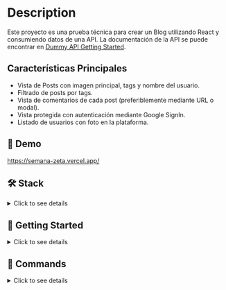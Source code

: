 # Description

Este proyecto es una prueba técnica para crear un Blog utilizando React y consumiendo datos de una API. La documentación de la API se puede encontrar en [Dummy API Getting Started](enlace).

## Características Principales

- Vista de Posts con imagen principal, tags y nombre del usuario.
- Filtrado de posts por tags.
- Vista de comentarios de cada post (preferiblemente mediante URL o modal).
- Vista protegida con autenticación mediante Google SignIn.
- Listado de usuarios con foto en la plataforma.

## 🚀 Demo
 https://semana-zeta.vercel.app/


## 🛠️ Stack

<details>
  <summary>Click to see details</summary>

- [**React**](https://react.dev/blog/2023/03/16/introducing-react-dev) - The library for web and native user interfaces
- [**Typescript**](https://www.typescriptlang.org/) - JavaScript with syntax for types.


</details>

## 🚀 Getting Started

<details>
  <summary>Click to see details</summary>
<br>

1. Clone this repository.

```bash
git clone git@github.com:Daparamo/Semana.git
```

2. Install the dependencies:

```bash
npm install
```


3. Run the development server:

```bash
npm run dev

```

4. Open [**http://localhost:5173**](http://localhost:5173/) with your browser to see the result 🚀
</details>



## 🧞 Commands
<details>
  <summary>Click to see details</summary>
<br>

|     | Command          | Action                                        |
| :-- | :--------------- | :-------------------------------------------- |
| ⚙️  | `dev`            | Starts local dev server at `localhost:5173`.  |
| ⚙️  | `build`          | Build your production site to `./dist/`.     |

                   
</details>